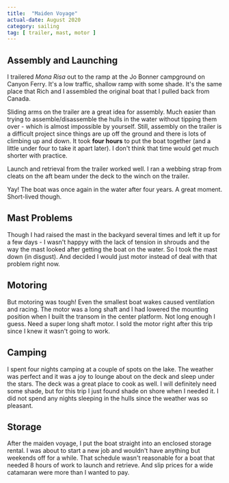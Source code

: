 ```yaml
---
title:  "Maiden Voyage"
actual-date: August 2020
category: sailing
tag: [ trailer, mast, motor ]
---
```


## Assembly and Launching

I trailered *Mona Risa* out to the ramp at the Jo Bonner campground on Canyon Ferry. It's a low traffic, shallow ramp with some shade. It's the same place that Rich and I assembled the original boat that I pulled back from Canada.

Sliding arms on the trailer are a great idea for assembly. Much easier than trying to assemble/disassemble the hulls in the water without tipping them over - which is almost impossible by yourself. Still, assembly on the trailer is a difficult project since things are up off the ground and there is lots of climbing up and down. It took **four hours** to put the boat together (and a little under four to take it apart later). I don't think that time would get much shorter with practice.

Launch and retrieval from the trailer worked well. I ran a webbing strap from cleats on the aft beam under the deck to the winch on the trailer.

Yay! The boat was once again in the water after four years. A great moment. Short-lived though.

## Mast Problems

Though I had raised the mast in the backyard several times and left it up for a few days - I wasn't happyy with the lack of tension in shrouds and the way the mast looked after getting the boat on the water. So I took the mast down (in disgust). And decided I would just motor instead of deal with that problem right now.

## Motoring

But motoring was tough! Even the smallest boat wakes caused ventilation and racing. The motor was a long shaft and I had lowered the mounting position when I built the transom in the center platform. Not long enough I guess. Need a super long shaft motor. I sold the motor right after this trip since I knew it wasn't going to work.

## Camping

I spent four nights camping at a couple of spots on the lake. The weather was perfect and it was a joy to lounge about on the deck and sleep under the stars. The deck was a great place to cook as well. I will definitely need some shade, but for this trip I just found shade on shore when I needed it. I did not spend any nights sleeping in the hulls since the weather was so pleasant.

## Storage

After the maiden voyage, I put the boat straight into an enclosed storage rental. I was about to start a new job and wouldn't have anything but weekends off for a while. That schedule wasn't reasonable for a boat that needed 8 hours of work to launch and retrieve. And slip prices for a wide catamaran were more than I wanted to pay.
